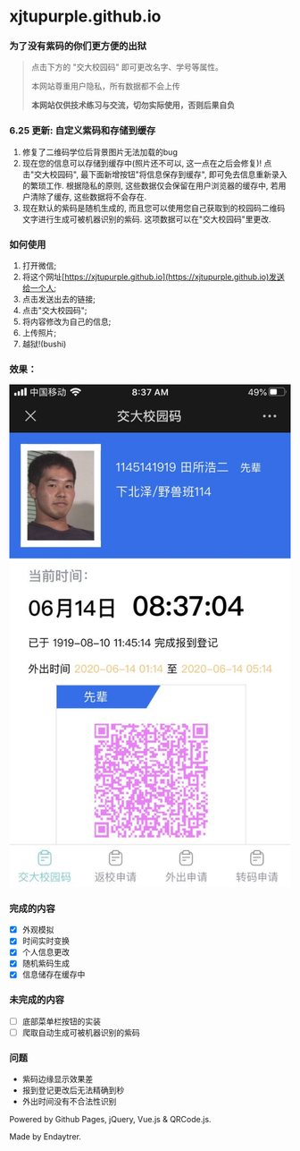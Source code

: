 # xjtupurple.github.io
### 为了没有紫码的你们更方便的出狱

> 点击下方的 "交大校园码" 即可更改名字、学号等属性。
> 
> 本网站尊重用户隐私，所有数据都不会上传
> 
> **本网站仅供技术练习与交流，切勿实际使用，否则后果自负** 


### 6.25 更新: 自定义紫码和存储到缓存
1. 修复了二维码学位后背景图片无法加载的bug
2. 现在您的信息可以存储到缓存中(照片还不可以, 这一点在之后会修复)! 点击"交大校园码", 最下面新增按钮"将信息保存到缓存", 即可免去信息重新录入的繁琐工作. 根据隐私的原则, 这些数据仅会保留在用户浏览器的缓存中, 若用户清除了缓存, 这些数据将不会存在.
3. 现在默认的紫码是随机生成的, 而且您可以使用您自己获取到的校园码二维码文字进行生成可被机器识别的紫码. 这项数据可以在"交大校园码"里更改.

### 如何使用
1. 打开微信;
2. 将这个网址[https://xjtupurple.github.io](https://xjtupurple.github.io)发送给一个人;
3. 点击发送出去的链接;
4. 点击"交大校园码";
5. 将内容修改为自己的信息;
6. 上传照片;
7. 越狱!(bushi)

### 效果：
![effect](img/effect.jpg)

### 完成的内容
- [x] 外观模拟
- [x] 时间实时变换
- [x] 个人信息更改
- [x] 随机紫码生成
- [x] 信息储存在缓存中

### 未完成的内容
- [ ] 底部菜单栏按钮的实装
- [ ] 爬取自动生成可被机器识别的紫码

### 问题
- 紫码边缘显示效果差
- 报到登记更改后无法精确到秒
- 外出时间没有不合法性识别

Powered by Github Pages, jQuery, Vue.js & QRCode.js.

Made by Endaytrer.